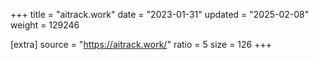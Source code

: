 +++
title = "aitrack.work"
date = "2023-01-31"
updated = "2025-02-08"
weight = 129246

[extra]
source = "https://aitrack.work/"
ratio = 5
size = 126
+++
